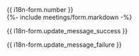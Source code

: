 <div class="wb-frmvld">
    <form name="meeting-form" id="edit-meeting-form" method="post" action="/meetings/meetings" class="form-horizontal wb-postback" data-wb-postback="{&quot;success&quot;:&quot;.success-message&quot;,&quot;failure&quot;:&quot;.failure-message&quot;,&quot;content&quot;:&quot;.form-content&quot;}">
        <div class="form-content">
            <div class="form-group mrgn-bttm-0">
                <label class="col-sm-4 control-label hide" for="meetingNumber"><span class="field-name">{{ i18n-form.number }}</span></label>
                <div class="col-md-8">
                    <input type="hidden" class="form-control" name="meetingNumber" id="meetingNumber" tabindex="-1" data-wb-json='{"url": "#[meeting]/meetingNumber", "type": "val"}' />
                </div>
            </div>
            {%- include meetings/form.markdown -%}
        </div>
    </form>
    <section class="alert alert-success success-message hide">
        <p>{{ i18n-form.update_message_success }}</p>
    </section>
    <section class="alert alert-danger failure-message hide">
        <p>{{ i18n-form.update_message_failure }}</p>
    </section>
</div>